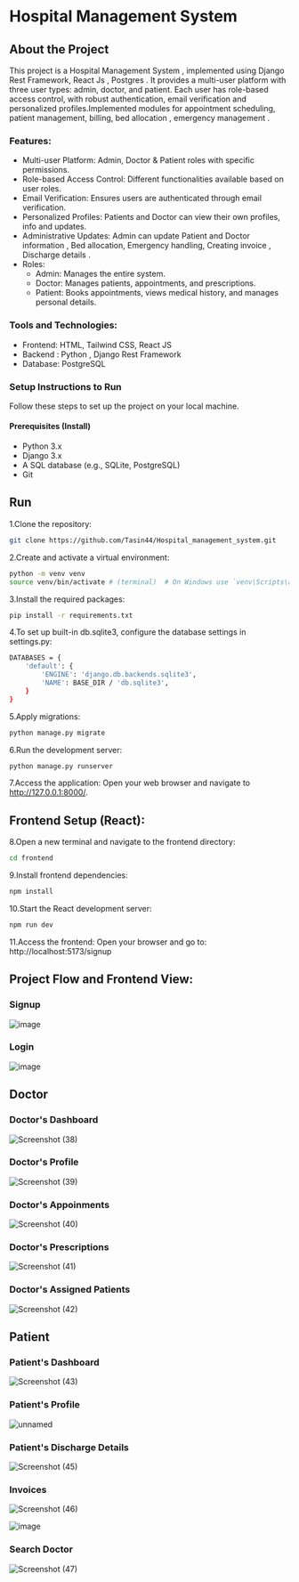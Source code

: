 # Hospital Management System
## About the Project
This project is a Hospital Management System , implemented using Django Rest Framework, React Js , Postgres . It provides a multi-user platform with three user types: admin, doctor, and patient. Each user has role-based access control, with robust authentication, email verification and personalized profiles.Implemented modules for appointment scheduling, patient management, billing, bed allocation , emergency management . 

### Features:
+ Multi-user Platform: Admin, Doctor & Patient roles with specific permissions.
+ Role-based Access Control: Different functionalities available based on user roles.
+ Email Verification: Ensures users are authenticated through email verification.
+ Personalized Profiles: Patients and Doctor can view their own profiles, info and updates.
+ Administrative Updates: Admin can update Patient and Doctor information , Bed allocation, Emergency handling, Creating invoice , Discharge details .
+ Roles:
  + Admin: Manages the entire system.
  + Doctor: Manages patients, appointments, and prescriptions.
  + Patient: Books appointments, views medical history, and manages personal details.

### Tools and Technologies:
+ Frontend: HTML, Tailwind CSS, React JS
+ Backend : Python , Django Rest Framework
+ Database: PostgreSQL

### Setup Instructions to Run
Follow these steps to set up the project on your local machine.

#### Prerequisites (Install)
+ Python 3.x
+ Django 3.x
+ A SQL database (e.g., SQLite, PostgreSQL)
+ Git

## Run
1.Clone the repository:
```bash
git clone https://github.com/Tasin44/Hospital_management_system.git
```
2.Create and activate a virtual environment:
```bash
python -m venv venv
source venv/bin/activate # (terminal)  # On Windows use `venv\Scripts\activate`
```
3.Install the required packages:
```bash
pip install -r requirements.txt
```
4.To set up built-in db.sqlite3, configure the database settings in settings.py:
```bash
DATABASES = {
    'default': {
        'ENGINE': 'django.db.backends.sqlite3',
        'NAME': BASE_DIR / 'db.sqlite3',
    }
}
```
5.Apply migrations:
```bash
python manage.py migrate
```
6.Run the development server:
```bash
python manage.py runserver
```
7.Access the application: Open your web browser and navigate to http://127.0.0.1:8000/.

## Frontend Setup (React):

8.Open a new terminal and navigate to the frontend directory:
```bash
cd frontend
```
9.Install frontend dependencies:
```bash
npm install
```
10.Start the React development server:
```bash
npm run dev
```
11.Access the frontend:
Open your browser and go to: http://localhost:5173/signup


## Project Flow and Frontend View:
### Signup
![image](https://github.com/user-attachments/assets/4a54534f-ace9-471e-b895-f0c20389a76a)

### Login 
![image](https://github.com/user-attachments/assets/9092490d-ef6d-40b2-80c1-d52e71190680)

## Doctor
### Doctor's Dashboard
![Screenshot (38)](https://github.com/user-attachments/assets/e886b464-469a-465f-be2f-a8f4b864a886)

### Doctor's Profile 
![Screenshot (39)](https://github.com/user-attachments/assets/be2ab555-79b7-4d88-b67c-c79a63cd1d7f)

### Doctor's Appoinments 
![Screenshot (40)](https://github.com/user-attachments/assets/3445e4b1-3719-4a1b-bfc2-f1d12dbd6ce3)

### Doctor's Prescriptions 
![Screenshot (41)](https://github.com/user-attachments/assets/0147bc39-de79-4d62-8321-7a3606722960)

### Doctor's Assigned Patients
![Screenshot (42)](https://github.com/user-attachments/assets/57795ef7-b9dc-4cb6-9689-1d4f8523f3d6)

## Patient 

### Patient's Dashboard
![Screenshot (43)](https://github.com/user-attachments/assets/3111a0bd-27c7-4ae4-845e-95a4a935d908)

### Patient's Profile 
![unnamed](https://github.com/user-attachments/assets/eeb47065-9d70-4aea-a2ea-1d6cd3abb79d)


### Patient's Discharge Details 
![Screenshot (45)](https://github.com/user-attachments/assets/a62ba928-dd1d-472b-a4de-b3d7bcfe7538)

### Invoices
![Screenshot (46)](https://github.com/user-attachments/assets/37e61f04-c7a8-4134-b430-69f7a818eb6b)

![image](https://github.com/user-attachments/assets/4f68f46c-da1f-4c33-b05a-002d8ee7dded)


### Search Doctor
![Screenshot (47)](https://github.com/user-attachments/assets/add70a17-c5e1-43fa-8b86-9714451d96f1)
